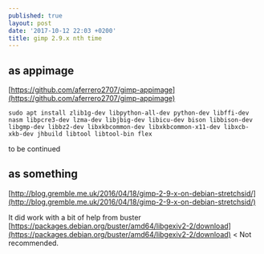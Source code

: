 ```yaml
---
published: true
layout: post
date: '2017-10-12 22:03 +0200'
title: gimp 2.9.x nth time
---
```

## as appimage

[https://github.com/aferrero2707/gimp-appimage](https://github.com/aferrero2707/gimp-appimage)

	sudo apt install zlib1g-dev libpython-all-dev python-dev libffi-dev nasm libpcre3-dev lzma-dev libjbig-dev libicu-dev bison libbison-dev libgmp-dev libbz2-dev libxkbcommon-dev libxkbcommon-x11-dev libxcb-xkb-dev jhbuild libtool libtool-bin flex
    
to be continued

## as something

[http://blog.gremble.me.uk/2016/04/18/gimp-2-9-x-on-debian-stretchsid/](http://blog.gremble.me.uk/2016/04/18/gimp-2-9-x-on-debian-stretchsid/)

It did work with a bit of help from buster  
[https://packages.debian.org/buster/amd64/libgexiv2-2/download](https://packages.debian.org/buster/amd64/libgexiv2-2/download) < Not recommended.
